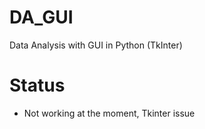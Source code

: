 # DA_GUI
Data Analysis with GUI in Python (TkInter)

# Status
- Not working at the moment, Tkinter issue
